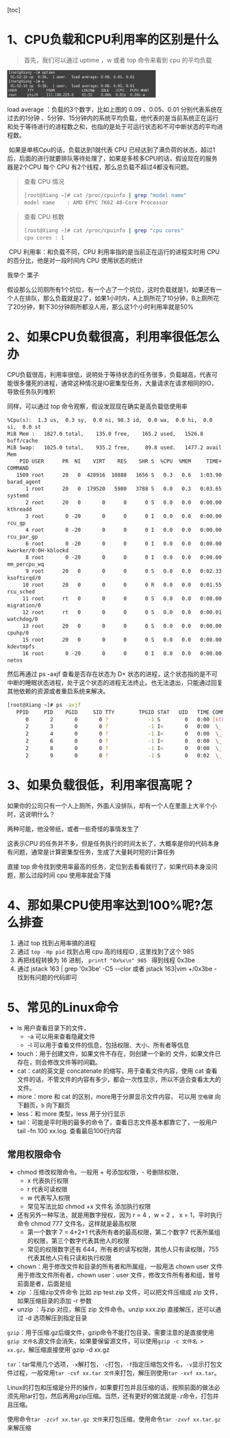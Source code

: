 [toc]

# 1、CPU负载和CPU利用率的区别是什么

> 首先，我们可以通过 uptime ，w 或者 top 命令来看到 cpu 的平均负载

<img src="images/image-20210409015230031.png" alt="image-20210409015230031" style="zoom:70%;" />

load average ：负载的3个数字，比如上图的 0.09 、0.05、0.01 分别代表系统在过去的1分钟 、5分钟、15分钟内的系统平均负载，他代表的是当前系统正在运行和处于等待进行的进程数之和，也指的是处于可运行状态和不可中断状态的平均进程数。

​	如果是单核Cpu的话，负载达到1就代表 CPU 已经达到了满负荷的状态，超过1后，后面的进行就要排队等待处理了，如果是多核多CPU的话，假设现在的服务器是2个CPU 每个 CPU 有2个线程，那么总负载不超过4都没有问题。

> 查看 CPU 情况
>
> ```sh
> [root@Xiang ~]# cat /proc/cpuinfo | grep "model name"
> model name	: AMD EPYC 7K62 48-Core Processor
> ```

> 查看 CPU 核数
>
> ```sh
> [root@Xiang ~]# cat /proc/cpuinfo | grep "cpu cores"
> cpu cores	: 1
> ```

​	CPU 利用率：和负载不同，CPU 利用率指的是当前正在运行的进程实时用 CPU 的百分比，他是对一段时间内 CPU 使用状态的统计

我举个 栗子

假设那么公司厕所有1个坑位，有一个占了一个坑位，这时负载就是1，如果还有一个人在排队，那么负载就是2了，如果1小时内，A上厕所花了10分钟，B上厕所花了20分钟，剩下30分钟厕所都没人用，那么这1个小时利用率就是50%



# 2、如果CPU负载很高，利用率很低怎么办

CPU负载很高，利用率很低，说明处于等待状态的任务很多，负载越高，代表可能很多僵死的进程，通常这种情况是IO密集型任务，大量请求在请求相同的IO，导致任务队列堆积

同样，可以通过 top 命令观察，假设发现现在确实是高负载低使用率

```shtotal,   3 running,  87 sleeping,   0 stopped,   0 zombie
%Cpu(s):  1.3 us,  0.3 sy,  0.0 ni, 98.3 id,  0.0 wa,  0.0 hi,  0.0 si,  0.0 st
MiB Mem :   1827.0 total,    135.0 free,    165.2 used,   1526.8 buff/cache
MiB Swap:   1025.0 total,    935.2 free,     89.8 used.   1477.2 avail Mem 
    PID USER      PR  NI    VIRT    RES    SHR S  %CPU  %MEM     TIME+ COMMAND                                                             
   1509 root      20   0  428916  10888   1656 S   0.3   0.6   1:03.90 barad_agent                                                         
      1 root      20   0  179520   5980   3788 S   0.0   0.3   0:03.65 systemd   
      2 root      20   0       0      0      0 S   0.0   0.0   0:00.00 kthreadd 
      3 root       0 -20       0      0      0 I   0.0   0.0   0:00.00 rcu_gp   
      4 root       0 -20       0      0      0 I   0.0   0.0   0:00.00 rcu_par_gp 
      6 root       0 -20       0      0      0 I   0.0   0.0   0:00.00 kworker/0:0H-kblockd  
      8 root       0 -20       0      0      0 I   0.0   0.0   0:00.00 mm_percpu_wq         
      9 root      20   0       0      0      0 S   0.0   0.0   0:02.33 ksoftirqd/0       
     10 root      20   0       0      0      0 R   0.0   0.0   0:01.55 rcu_sched       
     11 root      rt   0       0      0      0 S   0.0   0.0   0:00.00 migration/0     
     12 root      rt   0       0      0      0 S   0.0   0.0   0:00.01 watchdog/0      
     13 root      20   0       0      0      0 S   0.0   0.0   0:00.00 cpuhp/0       
     15 root      20   0       0      0      0 S   0.0   0.0   0:00.00 kdevtmpfs    
     16 root       0 -20       0      0      0 I   0.0   0.0   0:00.00 netns      
```

然后再通过 ps -axjf 查看是否存在状态为 D+ 状态的进程，这个状态指的是不可中断的睡眠状态进程，处于这个状态的进程无法终止。也无法退出，只能通过回复其他依赖的资源或者重启系统来解决。

```sh
[root@Xiang ~]# ps -axjf
   PPID     PID    PGID     SID TTY        TPGID STAT   UID   TIME COMMAND
      0       2       0       0 ?             -1 S        0   0:00 [kthreadd]
      2       3       0       0 ?             -1 I<       0   0:00  \_ [rcu_gp]
      2       4       0       0 ?             -1 I<       0   0:00  \_ [rcu_par_gp]
      2       6       0       0 ?             -1 I<       0   0:00  \_ [kworker/0:0H-kblockd]
      2       8       0       0 ?             -1 I<       0   0:00  \_ [mm_percpu_wq]
      2       9       0       0 ?             -1 S        0   0:02  \_ [ksoftirqd/0]
```



# 3、如果负载很低，利用率很高呢？

如果你的公司只有一个人上厕所，外面人没排队，却有一个人在里面上大半个小时，这说明什么？

两种可能，他没带纸，或者一些奇怪的事情发生了

这表示CPU 的任务并不多，但是任务执行的时间太长了，大概率是你的代码本身有问题，通常是计算密集型任务，生成了大量耗时短的计算任务

直接 top 命令找到使用率最高的任务，定位到去看看就行了，如果代码本身没问题，那么过段时间 cpu 使用率就会下降



# 4、那如果CPU使用率达到100%呢?怎么排查

1. 通过 top 找到占用率搞的进程
2. 通过 `top -Hp pid` 找到占用 cpu 高的线程ID , 这里找到了这个 985
3. 再把线程转换为 16 进制， `printf "0x%x\n" 985 `   得到线程 0x3be
4. 通过 jstack 163 | grep '0x3be' -C5 --clor 或者 jstack 163|vim +/0x3be - 找到有问题的代码即可



# 5、常见的Linux命令

+ ls 用户查看目录下的文件，
  + -a 可以用来查看隐藏文件
  + -l 可以用于查看文件的信息，包括权限、大小、所有者等信息
+ touch：用于创建文件，如果文件不存在，则创建一个新的 文件，如果文件已存在，则会修改文件等时间戳。
+ cat：cat的英文是 concatenate 的缩写，用于查看文件内容，使用 cat 查看文件的话，不管文件的内容有多少，都会一次性显示，所以不适合查看太大的文件。
+ more：more 和 cat 的区别，more用于分屏显示文件内容， 可以用 `空格键`  向下翻页，`b` 向下翻页
+ less：和 more 类型，less 用于分行显示
+ tail：可能是平时用的最多的命令了，查看日志文件基本都靠它了，一般用户 tail -fn 100  xx.log. 查看最后100行内容

## 常用权限命令

+ chmod 修改权限命令。一般用 + 号添加权限，- 号删除权限，	
  + x 代表执行权限
  + r 代表可读权限
  + w 代表写入权限
  + 常见写法比如 chmod +x 文件名 添加执行权限
+ 还有另外一种写法，就是用数字授权，因为 r = 4 ，w = 2 ， x = 1，平时执行命令 chmod 777 文件名，这样就是最高权限
  + 第一个数字 7 = 4+2+1 代表所有者的最高权限，第二个数字7 代表所属组的权限，第三个数字代表其他人的权限
  + 常见的权限数字还有 644，所有者的读写权限，其他人只有读权限，755 代表其他人只有只读和执行权限
+ chown：用于修改文件和目录的所有者和所属组，一般用法 chown user 文件 用于修改文件所有者，chown user：user 文件，修改文件所有者和组，冒号前面是者，后面是组
+ zip ：压缩zip文件命令 比如 zip test.zip 文件，可以把文件压缩成 zip 文件，如果压缩目录的添加 -r 参数
+ unzip ：与zip 对应，解压 zip 文件命令。unzip xxx.zip 直接解压，还可以通过 -d 选项解压到指定目录

`gzip`：用于压缩.gz后缀文件，gzip命令不能打包目录。需要注意的是直接使用`gzip 文件名`源文件会消失，如果要保留源文件，可以使用`gzip -c 文件名 > xx.gz`，解压缩直接使用`gzip -d xx.gz

`tar`：tar常用几个选项，`-x`解打包，`-c`打包，`-f`指定压缩包文件名，`-v`显示打包文件过程，一般常用`tar -cvf xx.tar 文件`来打包，解压则使用`tar -xvf xx.tar`。

Linux的打包和压缩是分开的操作，如果要打包并且压缩的话，按照前面的做法必须先用tar打包，然后再用gzip压缩。当然，还有更好的做法就是`-z`命令，打包并且压缩。

使用命令`tar -zcvf xx.tar.gz 文件`来打包压缩，使用命令`tar -zxvf xx.tar.gz`来解压缩